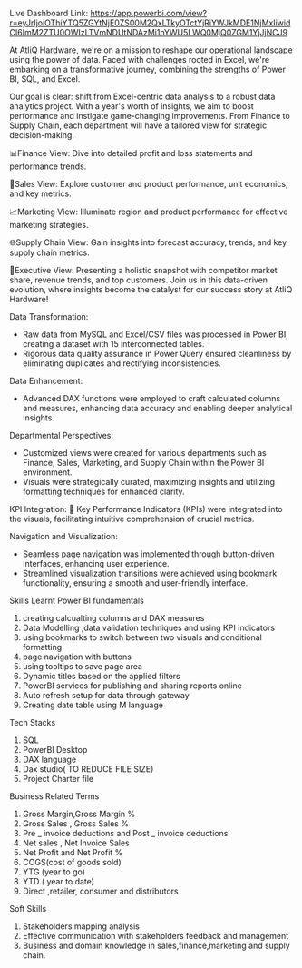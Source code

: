 Live Dashboard Link: https://app.powerbi.com/view?r=eyJrIjoiOThiYTQ5ZGYtNjE0ZS00M2QxLTkyOTctYjRiYWJkMDE1NjMxIiwidCI6ImM2ZTU0OWIzLTVmNDUtNDAzMi1hYWU5LWQ0MjQ0ZGM1YjJjNCJ9

At AtliQ Hardware, we're on a mission to reshape our operational landscape using the power of data. Faced with challenges rooted in Excel, we're embarking on a transformative journey, combining the strengths of Power BI, SQL, and Excel.

Our goal is clear: shift from Excel-centric data analysis to a robust data analytics project. With a year's worth of insights, we aim to boost performance and instigate game-changing improvements. From Finance to Supply Chain, each department will have a tailored view for strategic decision-making.

📊Finance View: Dive into detailed profit and loss statements and performance trends.

🚀Sales View: Explore customer and product performance, unit economics, and key metrics.

📈Marketing View: Illuminate region and product performance for effective marketing strategies.

🌐Supply Chain View: Gain insights into forecast accuracy, trends, and key supply chain metrics.

👔Executive View: Presenting a holistic snapshot with competitor market share, revenue trends, and top customers.
Join us in this data-driven evolution, where insights become the catalyst for our success story at AtliQ Hardware! 

Data Transformation:
*	Raw data from MySQL and Excel/CSV files was processed in Power BI, creating a dataset with 15 interconnected tables.
*	Rigorous data quality assurance in Power Query ensured cleanliness by eliminating duplicates and rectifying inconsistencies.

Data Enhancement:
*	Advanced DAX functions were employed to craft calculated columns and measures, enhancing data accuracy and enabling deeper analytical insights.

Departmental Perspectives:
* Customized views were created for various departments such as Finance, Sales, Marketing, and Supply Chain within the Power BI environment.
*	Visuals were strategically curated, maximizing insights and utilizing formatting techniques for enhanced clarity.

KPI Integration:
	Key Performance Indicators (KPIs) were integrated into the visuals, facilitating intuitive comprehension of crucial metrics.

 Navigation and Visualization:
*	Seamless page navigation was implemented through button-driven interfaces, enhancing user experience.
*	Streamlined visualization transitions were achieved using bookmark functionality, ensuring a smooth and user-friendly interface.


Skills
Learnt Power BI fundamentals
1.	creating calcualting columns and DAX measures
2.	Data Modelling ,data validation techniques and using KPI indicators
3.	using bookmarks to switch between two visuals and conditional formatting
4.	page navigation with buttons
5.	using tooltips to save page area
6.	Dynamic titles based on the applied filters
7.	PowerBI services for publishing and sharing reports online
8.	Auto refresh setup for data through gateway
9.	Creating date table using M language

Tech Stacks
1.	SQL
1.	PowerBI Desktop
2.	DAX language
3.	Dax studio( TO REDUCE FILE SIZE)
4.	Project Charter file

Business Related Terms
1.	Gross Margin,Gross Margin %
2.	Gross Sales , Gross Sales %
3.	Pre _ invoice deductions and Post _ invoice deductions
4.	Net sales , Net Invoice Sales
5.	Net Profit and Net Profit %
6.	COGS(cost of goods sold)
7.	YTG (year to go)
8.	YTD ( year to date)
9.	Direct ,retailer, consumer and distributors

Soft Skills
1.	Stakeholders mapping analysis
2.	Effective communication with stakeholders feedback and management
3.	Business and domain knowledge in sales,finance,marketing and supply chain.

